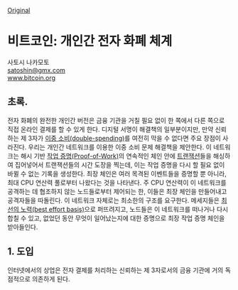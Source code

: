 [Original](./original/bitcoin.pdf)

# 비트코인: 개인간 전자 화폐 체계
사토시 나카모토  
satoshin@gmx.com  
www.bitcoin.org  

## 초록.
전자 화폐의 완전한 개인간 버전은 금융 기관을 거칠 필요 없이 한 쪽에서 다른 쪽으로 직접 온라인 결제를 할 수 있게 한다. 디지털 서명이 해결책의 일부분이지만, 만약 신뢰하는 제 3자가 [이중 소비(double-spending)](https://en.wikipedia.org/wiki/Double-spending)를 여전히 막을 수 없다면 주요 장점이 사라진다. 우리는 개인간 네트워크를 이용한 이중 소비 문제 해결책을 제안한다. 이 네트워크는 해시 기반 [작업 증명(Proof-of-Work)](https://en.wikipedia.org/wiki/Proof-of-work_system)의 연속적인 체인 안에 [트랜잭션](https://www.quora.com/What-is-a-Blockchain-transaction)들을 해싱하여 집어넣어서 트랜잭션들의 시간 도장을 찍는데, 이는 작업 증명을 다시 할 필요 없이 바뀔 수 없는 기록을 생성한다. 최장 체인은 여러 목격된 이벤트들을 증명할 뿐 아니라, 최대 CPU 연산력 풀로부터 나왔다는 것을 나타낸다. 주 CPU 연산력이 이 네트워크를 공격하는 데 협조하지 않는 노드들로부터 제어되는 한, 이들은 최장 체인을 만들어내고 공격자들을 따돌린다. 이 네트워크 자체로는 최소한의 구조를 요구한다. 메세지들은 [최선의 노력(best effort basis)](https://financial-dictionary.thefreedictionary.com/best-efforts+basis)으로 퍼뜨려지고, 노드들은 이 네트워크를 떠나거나 다시 합칠 수 있고, 없었던 동안 무엇이 일어났는지에 대한 증명으로 최장 작업 증명 체인을 받아들인다.

## 1. 도입
인터넷에서의 상업은 전자 결제를 처리하는 신뢰하는 제 3자로서의 금융 기관에 거의 독점적으로 의존하게 된다. 